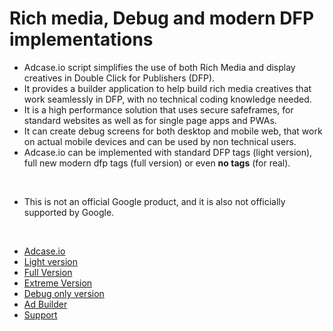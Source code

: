 Rich media, Debug and modern DFP implementations
======================================================

- Adcase.io script simplifies the use of both Rich Media and display creatives in Double Click for Publishers (DFP).
- It provides a builder application to help build rich media creatives that work seamlessly in DFP, with no technical coding knowledge needed.
- It is a high performance solution that uses secure safeframes, for standard websites as well as for single page apps and PWAs.
- It can create debug screens for both desktop and mobile web, that work on actual mobile devices and can be used by non technical users.
- Adcase.io can be implemented with standard DFP tags (light version), full new modern dfp tags (full version) or even **no tags** (for real).

&nbsp;
- This is not an official Google product, and it is also not officially supported by Google.

&nbsp;
* [Adcase.io](https://github.com/Adcase/adcase.js/wiki/home)
* [Light version](https://github.com/Adcase/adcase.js/wiki/Light-version)
* [Full Version](https://github.com/Adcase/adcase.js/wiki/Full-version)
* [Extreme Version](https://github.com/Adcase/adcase.js/wiki/extreme-version)
* [Debug only version](https://github.com/Adcase/adcase.js/wiki/Debug-only-version)
* [Ad Builder](https://github.com/Adcase/adcase.js/wiki/builder)
* [Support](https://github.com/Adcase/adcase.js/wiki/support)

